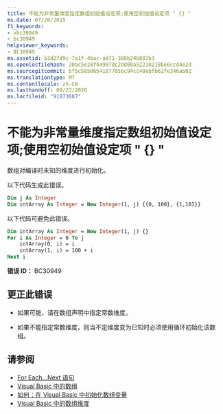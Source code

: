 ```yaml
---
title: 不能为非常量维度指定数组初始值设定项;使用空初始值设定项 " {} "
ms.date: 07/20/2015
f1_keywords:
- vbc30949
- bc30949
helpviewer_keywords:
- BC30949
ms.assetid: b3d27d9c-7a1f-4bac-ad71-388b24b807b3
ms.openlocfilehash: 20ac5e28f44997dc2dd00a52210218be0ccd4e2d
ms.sourcegitcommit: bf5c5850654187705bc94cc40ebfb62fe346ab02
ms.translationtype: MT
ms.contentlocale: zh-CN
ms.lasthandoff: 09/23/2020
ms.locfileid: "91073687"
---
```

# <a name="array-initializer-cannot-be-specified-for-a-non-constant-dimension-use-the-empty-initializer-"></a>不能为非常量维度指定数组初始值设定项;使用空初始值设定项 " {} "

数组对编译时未知的维度进行初始化。  
  
 以下代码生成此错误。  
  
```vb  
Dim j As Integer  
Dim intArray As Integer = New Integer(1, j) {{0, 100}, {1,101}}  
```  
  
 以下代码可避免此错误。  
  
```vb  
Dim intArray As Integer = New Integer(1, j) {}  
For i As Integer = 0 To j  
    intArray(0, i) = i  
    intArray(1, i) = 100 + i  
Next i  
```  
  
 **错误 ID：** BC30949  
  
## <a name="to-correct-this-error"></a>更正此错误  
  
- 如果可能，请在数组声明中指定常数维度。  
  
- 如果不能指定常数维度，则当不定维度变为已知时必须使用循环初始化该数组。  
  
## <a name="see-also"></a>请参阅

- [For Each...Next 语句](../language-reference/statements/for-each-next-statement.md)
- [Visual Basic 中的数组](../programming-guide/language-features/arrays/index.md)
- [如何：在 Visual Basic 中初始化数组变量](../programming-guide/language-features/arrays/how-to-initialize-an-array-variable.md)
- [Visual Basic 中的数组维度](../programming-guide/language-features/arrays/array-dimensions.md)
